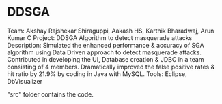 # DDSGA

Team: Akshay Rajshekar Shiraguppi, Aakash HS, Karthik Bharadwaj, Arun Kumar C
Project: DDSGA Algorithm to detect masquerade attacks
Description: Simulated the enhanced performance &amp; accuracy of SGA algorithm using Data Driven approach to detect masquerade attacks.
Contributed in developing the UI, Database creation & JDBC in a team consisting of 4 members.
Dramatically improved the false positive rates & hit ratio by 21.9% by coding in Java with MySQL.
Tools: Eclipse, DbVisualizer


"src" folder contains the code.
